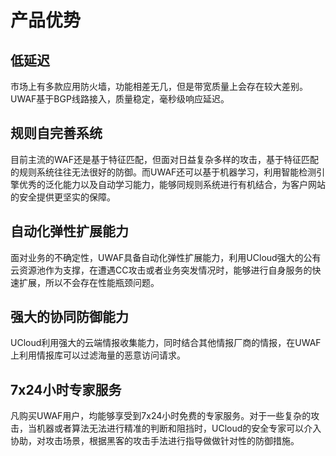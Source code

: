 
# 产品优势

## 低延迟
市场上有多款应用防火墙，功能相差无几，但是带宽质量上会存在较大差别。UWAF基于BGP线路接入，质量稳定，毫秒级响应延迟。

## 规则自完善系统
目前主流的WAF还是基于特征匹配，但面对日益复杂多样的攻击，基于特征匹配的规则系统往往无法很好的防御。而UWAF还可以基于机器学习，利用智能检测引擎优秀的泛化能力以及自动学习能力，能够同规则系统进行有机结合，为客户网站的安全提供更坚实的保障。

## 自动化弹性扩展能力
面对业务的不确定性，UWAF具备自动化弹性扩展能力，利用UCloud强大的公有云资源池作为支撑，在遭遇CC攻击或者业务突发情况时，能够进行自身服务的快速扩展，所以不会存在性能瓶颈问题。

## 强大的协同防御能力
UCloud利用强大的云端情报收集能力，同时结合其他情报厂商的情报，在UWAF上利用情报库可以过滤海量的恶意访问请求。

## 7x24小时专家服务 
凡购买UWAF用户，均能够享受到7x24小时免费的专家服务。对于一些复杂的攻击，当机器或者算法无法进行精准的判断和阻挡时，UCloud的安全专家可以介入协助，对攻击场景，根据黑客的攻击手法进行指导做做针对性的防御措施。